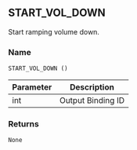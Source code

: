 ## START\_VOL\_DOWN

Start ramping volume down.


### Name

`START_VOL_DOWN ()`


| Parameter | Description       |
| --------- | ----------------- |
| int       | Output Binding ID |


### Returns

`None`